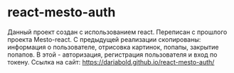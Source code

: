 # react-mesto-auth
Данный проект создан с использованием react. Переписан с прошлого проекта Mesto-react. С предыдущей реализации скопированы: информация о пользователе, отрисовка картинок, попапы, закрытие попапов. В этой - авторизация, регистрация пользователя и вход по токену.
Ссылка на сайт: https://dariabold.github.io/react-mesto-auth/